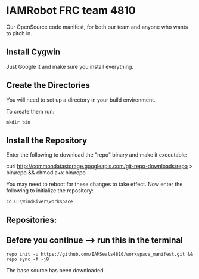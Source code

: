 IAMRobot FRC team 4810
=======================
Our OpenSource code manifest, for both our team and anyone who wants to pitch in.

Install Cygwin
-------------------
Just Google it and make sure you install everything.

Create the Directories
----------------------

You will need to set up a directory in your build environment.

To create them run:

    mkdir bin


Install the Repository
----------------------

Enter the following to download the "repo" binary and make it executable:

curl http://commondatastorage.googleapis.com/git-repo-downloads/repo > bin\repo && chmod a+x bin\repo

You may need to reboot for these changes to take effect. 
Now enter the following to initialize the repository:

    cd C:\WindRiver\workspace


Repositories:
---------------

Before you continue --> run this in the terminal
----------------------------------------
    repo init -u https://github.com/IAMSeals4810/workspace_manifest.git && repo sync -f -j8


The base source has been downloaded.
